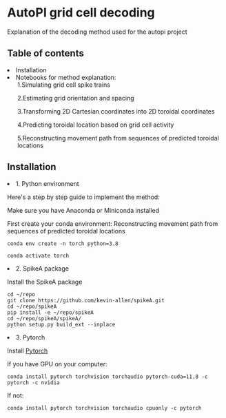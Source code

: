# AutoPI grid cell decoding
Explanation of the decoding method used for the autopi project

## Table of contents

<li>Installation</li>
<li>
  Notebooks for method explanation:
  <ol>1.Simulating grid cell spike trains</ol>
  <ol>2.Estimating grid orientation and spacing</ol>
  <ol>3.Transforming 2D Cartesian coordinates into 2D toroidal coordinates</ol>
  <ol>4.Predicting toroidal location based on grid cell activity</ol>
  <ol>5.Reconstructing movement path from sequences of predicted toroidal locations</ol>
</li>

## Installation
<li>1. Python environment</li>


Here's a step by step guide to implement the method:

Make sure you have Anaconda or Miniconda installed

First create your conda environment:
Reconstructing movement path from sequences of predicted toroidal locations
```
conda env create -n torch python=3.8

conda activate torch
```

<li>2. SpikeA package</li>

Install the SpikeA package

```
cd ~/repo
git clone https://github.com/kevin-allen/spikeA.git
cd ~/repo/spikeA
pip install -e ~/repo/spikeA
cd ~/repo/spikeA/spikeA/
python setup.py build_ext --inplace
```

<li>3. Pytorch </li>

Install [Pytorch](https://pytorch.org/get-started/locally/)

If you have GPU on your computer:

```
conda install pytorch torchvision torchaudio pytorch-cuda=11.8 -c pytorch -c nvidia

```

If not:

```
conda install pytorch torchvision torchaudio cpuonly -c pytorch

```
